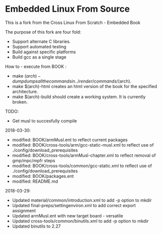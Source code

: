 Embedded Linux From Source
=============

This is a fork from the Cross Linux From Scratch - Embedded Book

The purpose of this fork are four fold:
  * Support alternate C libraries. 
  * Support automated testing
  * Build against specific platforms
  * Build gcc as a single stage
  
How to - execute from BOOK :
  * make $(arch)-dump dumps all the commands in ../render/commands/$(arch). 
  * make $(arch)-html creates an html version of the book for the specified architecture. 
  * make $(arch)-build should create a working system. It is currently broken. 

TODO:
  * Get musl to succesfully compile
 
2018-03-30:
  * modified:   BOOK/armMusl.ent to reflect current packages
  * modified:   BOOK/cross-tools/arm/gcc-static-musl.xml to reflect use of ./config/download_prerequisites
  * modified:   BOOK/cross-tools/armMusl-chapter.xml to reflect removal of gmp/mpc/mpfr steps
  * modified:   BOOK/cross-tools/common/gcc-static.xml to reflect use of ./config/download_prerequisites
  * modified:   BOOK/packages.ent
  * modified:   README.md
   
 2018-03-29:
  * Updated material/common/introduction.xml to add -p option to mkdir 
  * Updated final-preps/settingenviron.xml to add correct export assignment 
  * Updated armMusl.ent with new target board - versatile
  * Updated cross-tools/common/binutils.xml to add -p option to mkdir
  * Updated binutils to 2.27

  
 
